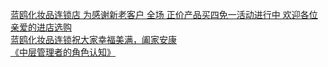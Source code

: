   
[蓝鸥化妆品连锁店 为感谢新老客户 全场 正价产品买四免一活动进行中 欢迎各位亲爱的进店选购](http://www.dianyue.me/archives/434/bu4r69s4cq82uljf/)  
[蓝鸥化妆品连锁祝大家幸福美满，阖家安康](http://www.dianyue.me/archives/434/1hbx1pckbaw4rj1i/)  
[《中层管理者的角色认知》](http://www.dianyue.me/archives/547/066s7qd4k3ajdtyd/)